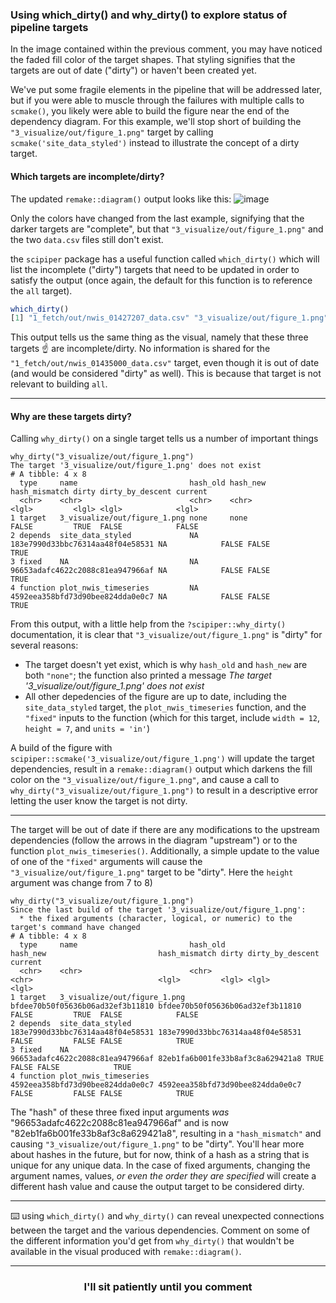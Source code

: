 ### Using which_dirty() and why_dirty() to explore status of pipeline targets

In the image contained within the previous comment, you may have noticed the faded fill color of the target shapes. That styling signifies that the targets are out of date ("dirty") or haven't been created yet. 

We've put some fragile elements in the pipeline that will be addressed later, but if you were able to muscle through the failures with multiple calls to `scmake()`, you likely were able to build the figure near the end of the dependency diagram. For this example, we'll stop short of building the `"3_visualize/out/figure_1.png"` target by calling `scmake('site_data_styled')` instead to illustrate the concept of a dirty target. 

#### Which targets are incomplete/dirty?

The updated `remake::diagram()` output looks like this:
![image](https://user-images.githubusercontent.com/2349007/82731263-29b14900-9ccb-11ea-81ad-a35fedd09be2.png)

Only the colors have changed from the last example, signifying that the darker targets are "complete", but that `"3_visualize/out/figure_1.png"` and the two `data.csv` files still don't exist. 

the `scipiper` package has a useful function called `which_dirty()` which will list the incomplete ("dirty") targets that need to be updated in order to satisfy the output (once again, the default for this function is to reference the `all` target).

```r
which_dirty()
[1] "1_fetch/out/nwis_01427207_data.csv" "3_visualize/out/figure_1.png"       "all"                
```
This output tells us the same thing as the visual, namely that these three targets :point_up: are incomplete/dirty. No information is shared for the `"1_fetch/out/nwis_01435000_data.csv"` target, even though it is out of date (and would be considered "dirty" as well). This is because that target is not relevant to building `all`.

---

#### Why are these targets dirty?

Calling `why_dirty()` on a single target tells us a number of important things
```
why_dirty("3_visualize/out/figure_1.png")
The target '3_visualize/out/figure_1.png' does not exist
# A tibble: 4 x 8
  type     name                         hash_old hash_new                         hash_mismatch dirty dirty_by_descent current
  <chr>    <chr>                        <chr>    <chr>                            <lgl>         <lgl> <lgl>            <lgl>  
1 target   3_visualize/out/figure_1.png none     none                             FALSE         TRUE  FALSE            FALSE  
2 depends  site_data_styled             NA       183e7990d33bbc76314aa48f04e58531 NA            FALSE FALSE            TRUE   
3 fixed    NA                           NA       96653adafc4622c2088c81ea947966af NA            FALSE FALSE            TRUE   
4 function plot_nwis_timeseries         NA       4592eea358bfd73d90bee824dda0e0c7 NA            FALSE FALSE            TRUE   
```

From this output, with a little help from the `?scipiper::why_dirty()` documentation, it is clear that `"3_visualize/out/figure_1.png"` is "dirty" for several reasons:
- The target doesn't yet exist, which is why `hash_old` and `hash_new` are both `"none"`; the function also printed a message _The target '3_visualize/out/figure_1.png' does not exist_
- All other depedencies of the figure are up to date, including the `site_data_styled` target, the `plot_nwis_timeseries` function, and the `"fixed"` inputs to the function (which for this target, include `width = 12`, `height = 7`, and `units = 'in'`)

A build of the figure with `scipiper::scmake('3_visualize/out/figure_1.png')` will update the target dependencies, result in a `remake::diagram()` output which darkens the fill color on the `"3_visualize/out/figure_1.png"`, and cause a call to `why_dirty("3_visualize/out/figure_1.png")` to result in a descriptive error letting the user know the target is not dirty. 

---

The target will be out of date if there are any modifications to the upstream dependencies (follow the arrows in the diagram "upstream") or to the function `plot_nwis_timeseries()`. Additionally, a simple update to the value of one of the `"fixed"` arguments will cause the `"3_visualize/out/figure_1.png"` target to be "dirty". Here the `height` argument was change from 7 to 8) 
```
why_dirty("3_visualize/out/figure_1.png")
Since the last build of the target '3_visualize/out/figure_1.png':
  * the fixed arguments (character, logical, or numeric) to the target's command have changed
# A tibble: 4 x 8
  type     name                         hash_old                         hash_new                         hash_mismatch dirty dirty_by_descent current
  <chr>    <chr>                        <chr>                            <chr>                            <lgl>         <lgl> <lgl>            <lgl>  
1 target   3_visualize/out/figure_1.png bfdee70b50f05636b06ad32ef3b11810 bfdee70b50f05636b06ad32ef3b11810 FALSE         TRUE  FALSE            FALSE  
2 depends  site_data_styled             183e7990d33bbc76314aa48f04e58531 183e7990d33bbc76314aa48f04e58531 FALSE         FALSE FALSE            TRUE   
3 fixed    NA                           96653adafc4622c2088c81ea947966af 82eb1fa6b001fe33b8af3c8a629421a8 TRUE          FALSE FALSE            TRUE   
4 function plot_nwis_timeseries         4592eea358bfd73d90bee824dda0e0c7 4592eea358bfd73d90bee824dda0e0c7 FALSE         FALSE FALSE            TRUE 
```

The "hash" of these three fixed input arguments _was_ "96653adafc4622c2088c81ea947966af" and is now "82eb1fa6b001fe33b8af3c8a629421a8", resulting in a `"hash_mismatch"` and causing `"3_visualize/out/figure_1.png"` to be "dirty". You'll hear more about hashes in the future, but for now, think of a hash as a string that is unique for any unique data. In the case of fixed arguments, changing the argument names, values, _or even the order they are specified_ will create a different hash value and cause the output target to be considered dirty. 

---

:keyboard: using `which_dirty()` and `why_dirty()` can reveal unexpected connections between the target and the various dependencies. Comment on some of the different information you'd get from `why_dirty()` that wouldn't be available in the visual produced with `remake::diagram()`.

<hr>
<h3 align="center">I'll sit patiently until you comment</h3>
